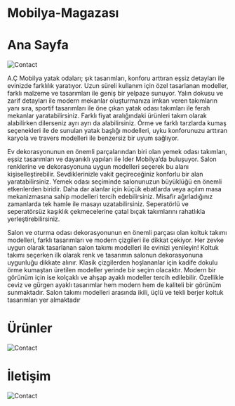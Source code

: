 # Mobilya-Magazası

# Ana Sayfa

![Contact](https://imgyukle.com/f/2022/11/11/JQk6wM.jpg)

 A.Ç Mobilya yatak odaları; şık tasarımları, konforu arttıran eşsiz detayları ile evinizde farklılık yaratıyor. 
          Uzun süreli kullanım için özel tasarlanan modeller, farklı malzeme ve tasarımları ile geniş bir yelpaze sunuyor. 
          Yalın dokusu ve zarif detayları ile modern mekanlar oluşturmanıza imkan veren takımların yanı sıra, sportif tasarımları
          ile öne çıkan yatak odası takımları ile ferah mekanlar yaratabilirsiniz. Farklı fiyat aralığındaki ürünleri takım olarak alabilirken dilerseniz ayrı ayrı da alabilirsiniz. 
          Örme ve farklı tarzlarda kumaş seçenekleri ile de sunulan yatak başlığı modelleri, uyku konforunuzu arttıran karyola ve travers modelleri ile benzersiz bir uyum sağlıyor.
          
Ev dekorasyonunun en önemli parçalarından biri olan yemek odası takımları, 
          eşsiz tasarımları ve dayanıklı yapıları ile İder Mobilya’da buluşuyor. 
          Salon renklerine ve dekorasyonuna uygun modelleri seçerek bu alanı kişiselleştirebilir. 
          Sevdiklerinizle vakit geçireceğiniz konforlu bir alan yaratabilirsiniz. 
          Yemek odası seçiminde salonunuzun büyüklüğü en önemli etkenlerden biridir. 
          Daha dar alanlar için küçük ebatlarda veya açılım masa mekanizmasına sahip modelleri tercih edebilirsiniz. 
          Misafir ağırladığınız zamanlarda tek hamle ile masayı uzatabilirsiniz. 
          Seperatörlü ve seperatörsüz kaşıklık çekmecelerine çatal bıçak takımlarını rahatlıkla yerleştirebilirsiniz.
        
Salon ve oturma odası dekorasyonunun en önemli parçası olan koltuk takımı modelleri, 
          farklı tasarımları ve modern çizgileri ile dikkat çekiyor.
          Her zevke uygun olarak tasarlanan salon takımı modelleri ile evinizi yenileyin!
          Koltuk takımı seçerken ilk olarak renk ve tasarımın salonun dekorasyonuna uygunluğu dikkate alınır.
          Klasik çizgilerden hoşlananlar için kadife dokulu örme kumaştan üretilen modeller yerinde bir seçim olacaktır.
          Modern bir görünüm için ise kolçaklı ve ahşap ayaklı modeller tercih edilebilir. 
          Özellikle ceviz ve gürgen ayaklı tasarımlar hem modern hem de kaliteli bir görünüm sunmaktadır.
          Salon takımı modelleri arasında ikili, üçlü ve tekli berjer koltuk tasarımları yer almaktadır         
# Ürünler

![Contact](https://imgyukle.com/f/2022/11/11/JQk0Z8.jpg)

# İletişim

![Contact](https://imgyukle.com/f/2022/11/11/JQkg1I.png)
